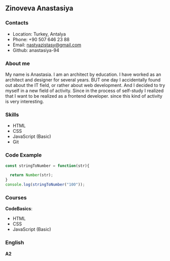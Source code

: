 ## **Zinoveva Anastasiya**
### **Contacts**
* Location: Turkey, Antalya
* Phone: +90 507 646 23 88
* Email: nastyazistasy@gmail.com
* Github:  anastasiya-94
### **About me**
My name is Anastasia. I am an architect by education. I have worked as an architect and designer for several years. BUT one day I accidentally found out about the IT field, or rather about web development. And I decided to try myself in a new field of activity. Since in the process of self-study I realized that I want to be realized as a frontend developer. since this kind of activity is very interesting.
### **Skills**
* HTML
* CSS
* JavaScript (Basic)
* Git
### **Code Example**
```javascript
const stringToNumber = function(str){
  
  return Number(str);
}
console.log(stringToNumber("100"));
```
### **Courses**
**CodeBasics**:
* HTML
* CSS
* JavaScript (Basic)
### **English**
**A2** 